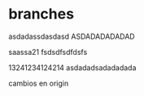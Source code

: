branches
========
asdadassdasdasd
ASDADADADADAD


saassa21
fsdsdfsdfdsfs



13241234124214
asdadadsadadadada


cambios en origin
